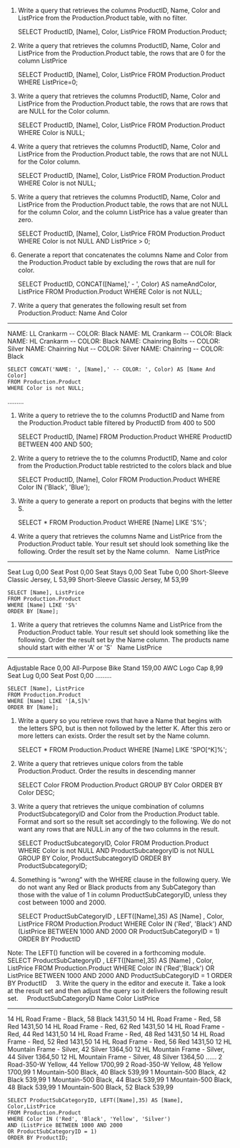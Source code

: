1. Write a query that retrieves the columns ProductID, Name, Color and ListPrice from the
Production.Product table, with no filter.

    SELECT ProductID, [Name], Color, ListPrice 
    FROM Production.Product;

2. Write a query that retrieves the columns ProductID, Name, Color and ListPrice from the
Production.Product table, the rows that are 0 for the column ListPrice

    SELECT ProductID, [Name], Color, ListPrice 
    FROM Production.Product 
    WHERE ListPrice=0;

3. Write a query that retrieves the columns ProductID, Name, Color and ListPrice from the
Production.Product table, the rows that are rows that are NULL for the Color column.
   
    SELECT ProductID, [Name], Color, ListPrice 
    FROM Production.Product 
    WHERE Color is NULL;

4. Write a query that retrieves the columns ProductID, Name, Color and ListPrice from the
Production.Product table, the rows that are not NULL for the Color column.
   
    SELECT ProductID, [Name], Color, ListPrice 
    FROM Production.Product 
    WHERE Color is not NULL;

5. Write a query that retrieves the columns ProductID, Name, Color and ListPrice from the
Production.Product table, the rows that are not NULL for the column Color, and the column
ListPrice has a value greater than zero.
   
    SELECT ProductID, [Name], Color, ListPrice 
	FROM Production.Product 
	WHERE Color is not NULL 
	AND ListPrice > 0;

6. Generate a report that concatenates the columns Name and Color from the
Production.Product table by excluding the rows that are null for color.
    
    SELECT ProductID, CONCAT([Name],' - ', Color) AS nameAndColor, ListPrice 
	FROM Production.Product 
	WHERE Color is not NULL;

7. Write a query that generates the following result set from Production.Product:
Name And Color
--------------------------------------------------
NAME: LL Crankarm -- COLOR: Black
NAME: ML Crankarm -- COLOR: Black
NAME: HL Crankarm -- COLOR: Black
NAME: Chainring Bolts -- COLOR: Silver
NAME: Chainring Nut -- COLOR: Silver
NAME: Chainring -- COLOR: Black

    SELECT CONCAT('NAME: ', [Name],' -- COLOR: ', Color) AS [Name And Color]
	FROM Production.Product 
	WHERE Color is not NULL;
………
1. Write a query to retrieve the to the columns ProductID and Name from the
Production.Product table filtered by ProductID from 400 to 500
    
    SELECT ProductID, [Name]
	FROM Production.Product 
	WHERE ProductID BETWEEN 400 AND 500;

2. Write a query to retrieve the to the columns ProductID, Name and color from the
Production.Product table restricted to the colors black and blue
    
    SELECT ProductID, [Name], Color
	FROM Production.Product 
	WHERE Color IN ('Black', 'Blue');

3. Write a query to generate a report on products that begins with the letter S.
    
    SELECT * FROM Production.Product 
	WHERE [Name] LIKE 'S%';

4. Write a query that retrieves the columns Name and ListPrice from the Production.Product
table. Your result set should look something like the following. Order the result set by the
Name column.
 
Name ListPrice
-------------------------------------------------- -----------
Seat Lug 0,00
Seat Post 0,00
Seat Stays 0,00
Seat Tube 0,00
Short-Sleeve Classic Jersey, L 53,99
Short-Sleeve Classic Jersey, M 53,99

    SELECT [Name], ListPrice 
	FROM Production.Product 
	WHERE [Name] LIKE 'S%'
	ORDER BY [Name];

1. Write a query that retrieves the columns Name and ListPrice from the Production.Product
table. Your result set should look something like the following. Order the result set by the
Name column. The products name should start with either &#39;A&#39; or &#39;S&#39;
 
Name ListPrice
-------------------------------------------------- ----------
Adjustable Race 0,00
All-Purpose Bike Stand 159,00
AWC Logo Cap 8,99
Seat Lug 0,00
Seat Post 0,00
………

    SELECT [Name], ListPrice 
	FROM Production.Product 
	WHERE [Name] LIKE '[A,S]%'
	ORDER BY [Name];

1. Write a query so you retrieve rows that have a Name that begins with the letters SPO, but is
then not followed by the letter K. After this zero or more letters can exists. Order the result
set by the Name column.

    SELECT *
	FROM Production.Product 
	WHERE [Name] LIKE 'SPO[^K]%';

1. Write a query that retrieves unique colors from the table Production.Product. Order the
results in descending manner

    SELECT Color
	FROM Production.Product 
	GROUP BY Color
	ORDER BY Color DESC;

1. Write a query that retrieves the unique combination of columns ProductSubcategoryID and
Color from the Production.Product table. Format and sort so the result set accordingly to
the following. We do not want any rows that are NULL.in any of the two columns in the
result.

    SELECT ProductSubcategoryID, Color
	FROM Production.Product 
	WHERE Color is not NULL AND ProductSubcategoryID is not NULL
	GROUP BY Color, ProductSubcategoryID
	ORDER BY ProductSubcategoryID;

2. Something is “wrong” with the WHERE clause in the following query.
We do not want any Red or Black products from any SubCategory than those with the value
of 1 in column ProductSubCategoryID, unless they cost between 1000 and 2000.

    SELECT ProductSubCategoryID
    , LEFT([Name],35) AS [Name]
    , Color, ListPrice
    FROM Production.Product
    WHERE Color IN ('Red', 'Black')
    AND (ListPrice BETWEEN 1000 AND 2000
    OR ProductSubCategoryID = 1)
    ORDER BY ProductID

Note:
The LEFT() function will be covered in a forthcoming module.
 
 
SELECT ProductSubCategoryID
, LEFT([Name],35) AS [Name]
, Color, ListPrice
FROM Production.Product
WHERE Color IN (&#39;Red&#39;,&#39;Black&#39;)
OR ListPrice BETWEEN 1000 AND 2000
AND ProductSubCategoryID = 1
ORDER BY ProductID
 
 
3. Write the query in the editor and execute it. Take a look at the result set and then adjust
the query so it delivers the following result set.
 
 
ProductSubCategoryID Name Color ListPrice

-------------------- ----------------------------------- --------------- ---------
14 HL Road Frame - Black, 58 Black 1431,50
14 HL Road Frame - Red, 58 Red 1431,50
14 HL Road Frame - Red, 62 Red 1431,50
14 HL Road Frame - Red, 44 Red 1431,50
14 HL Road Frame - Red, 48 Red 1431,50
14 HL Road Frame - Red, 52 Red 1431,50
14 HL Road Frame - Red, 56 Red 1431,50
12 HL Mountain Frame - Silver, 42 Silver 1364,50
12 HL Mountain Frame - Silver, 44 Silver 1364,50
12 HL Mountain Frame - Silver, 48 Silver 1364,50
......
2 Road-350-W Yellow, 44 Yellow 1700,99
2 Road-350-W Yellow, 48 Yellow 1700,99
1 Mountain-500 Black, 40 Black 539,99
1 Mountain-500 Black, 42 Black 539,99
1 Mountain-500 Black, 44 Black 539,99
1 Mountain-500 Black, 48 Black 539,99
1 Mountain-500 Black, 52 Black 539,99

    SELECT ProductSubCategoryID, LEFT([Name],35) AS [Name], Color,ListPrice
    FROM Production.Product
    WHERE Color IN ('Red', 'Black', 'Yellow', 'Silver')
    AND (ListPrice BETWEEN 1000 AND 2000
    OR ProductSubCategoryID = 1)
    ORDER BY ProductID; 